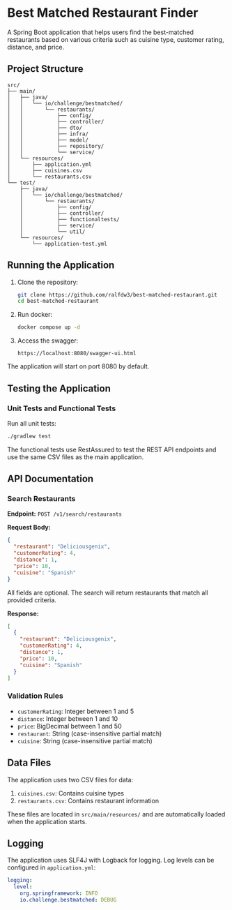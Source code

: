 # Best Matched Restaurant Finder

A Spring Boot application that helps users find the best-matched restaurants based on various criteria such as cuisine type, customer rating, distance, and price.

## Project Structure

```
src/
├── main/
│   ├── java/
│   │   └── io/challenge/bestmatched/
│   │       └── restaurants/
│   │           ├── config/
│   │           ├── controller/
│   │           ├── dto/
│   │           ├── infra/
│   │           ├── model/
│   │           ├── repository/
│   │           └── service/
│   └── resources/
│       ├── application.yml
│       ├── cuisines.csv
│       └── restaurants.csv
└── test/
    ├── java/
    │   └── io/challenge/bestmatched/
    │       └── restaurants/
    │           ├── config/
    │           ├── controller/
    │           ├── functionaltests/
    │           ├── service/
    │           └── util/
    └── resources/
        └── application-test.yml
```

## Running the Application

1. Clone the repository:

   ```bash
   git clone https://github.com/ralfdw3/best-matched-restaurant.git
   cd best-matched-restaurant
   ```

2. Run docker:

   ```bash
   docker compose up -d
   ```

3. Access the swagger:

   ```
   https://localhost:8080/swagger-ui.html
   ```

The application will start on port 8080 by default.

## Testing the Application

### Unit Tests and Functional Tests

Run all unit tests:

```bash
./gradlew test
```

The functional tests use RestAssured to test the REST API endpoints and use the same CSV files as the main application.

## API Documentation

### Search Restaurants

**Endpoint:** `POST /v1/search/restaurants`

**Request Body:**

```json
{
  "restaurant": "Deliciousgenix",
  "customerRating": 4,
  "distance": 1,
  "price": 10,
  "cuisine": "Spanish"
}
```

All fields are optional. The search will return restaurants that match all provided criteria.

**Response:**

```json
[
  {
    "restaurant": "Deliciousgenix",
    "customerRating": 4,
    "distance": 1,
    "price": 10,
    "cuisine": "Spanish"
  }
]
```

### Validation Rules

- `customerRating`: Integer between 1 and 5
- `distance`: Integer between 1 and 10
- `price`: BigDecimal between 1 and 50
- `restaurant`: String (case-insensitive partial match)
- `cuisine`: String (case-insensitive partial match)

## Data Files

The application uses two CSV files for data:

1. `cuisines.csv`: Contains cuisine types
2. `restaurants.csv`: Contains restaurant information

These files are located in `src/main/resources/` and are automatically loaded when the application starts.

## Logging

The application uses SLF4J with Logback for logging. Log levels can be configured in `application.yml`:

```yaml
logging:
  level:
    org.springframework: INFO
    io.challenge.bestmatched: DEBUG
```

